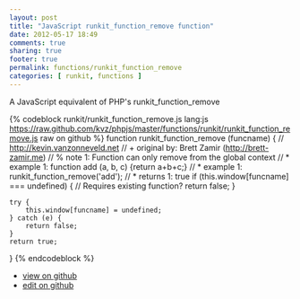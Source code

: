 ```yaml
---
layout: post
title: "JavaScript runkit_function_remove function"
date: 2012-05-17 18:49
comments: true
sharing: true
footer: true
permalink: functions/runkit_function_remove
categories: [ runkit, functions ]
---
```

A JavaScript equivalent of PHP's runkit_function_remove
<!-- more -->
{% codeblock runkit/runkit_function_remove.js lang:js https://raw.github.com/kvz/phpjs/master/functions/runkit/runkit_function_remove.js raw on github %}
function runkit_function_remove (funcname) {
    // http://kevin.vanzonneveld.net
    // +   original by: Brett Zamir (http://brett-zamir.me)
    // %          note 1: Function can only remove from the global context
    // *     example 1: function add (a, b, c) {return a+b+c;}
    // *     example 1: runkit_function_remove('add');
    // *     returns 1: true
    if (this.window[funcname] === undefined) { // Requires existing function?
        return false;
    }

    try {
        this.window[funcname] = undefined;
    } catch (e) {
        return false;
    }
    return true;
}
{% endcodeblock %}
<ul>
 <li><a href="https://github.com/kvz/phpjs/blob/master/functions/runkit/runkit_function_remove.js">view on github</a></li>
 <li><a href="https://github.com/kvz/phpjs/edit/master/functions/runkit/runkit_function_remove.js">edit on github</a></li>
</ul>
